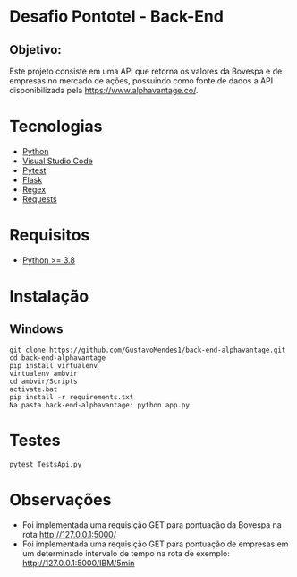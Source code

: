 # Desafio Pontotel - Back-End
## Objetivo:
Este projeto consiste em uma API que retorna os valores da Bovespa e de empresas no mercado de ações, possuindo como fonte de dados a API disponibilizada pela https://www.alphavantage.co/. 

# Tecnologias
- [Python](https://www.python.org/downloads/)
- [Visual Studio Code](https://code.visualstudio.com/)
- [Pytest](https://docs.pytest.org/en/stable/)
- [Flask](https://flask.palletsprojects.com/en/1.1.x/)
- [Regex](https://docs.python.org/pt-br/3.8/howto/regex.html)
- [Requests](https://requests.readthedocs.io/en/master/)

# Requisitos
- [Python >= 3.8](https://www.python.org/downloads/)

# Instalação
## Windows

```shell
git clone https://github.com/GustavoMendes1/back-end-alphavantage.git
cd back-end-alphavantage
pip install virtualenv
virtualenv ambvir
cd ambvir/Scripts
activate.bat
pip install -r requirements.txt
Na pasta back-end-alphavantage: python app.py
```
# Testes
```shell
pytest TestsApi.py
```
# Observações
- Foi implementada uma requisição GET para pontuação da Bovespa na rota http://127.0.0.1:5000/
- Foi implementada uma requisição GET para pontuação de empresas em um determinado intervalo de tempo na rota de exemplo: http://127.0.0.1:5000/IBM/5min
